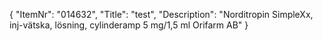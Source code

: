 {
  "ItemNr": "014632",
  "Title": "test",
  "Description": "Norditropin SimpleXx, inj-vätska, lösning, cylinderamp 5 mg/1,5 ml Orifarm AB"
}